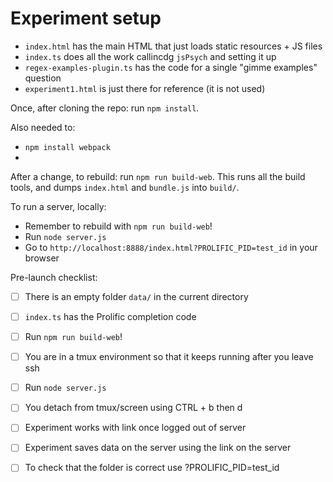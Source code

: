 # Experiment setup

- `index.html` has the main HTML that just loads static resources + JS files
- `index.ts` does all the work callincdg `jsPsych` and setting it up
- `regex-examples-plugin.ts` has the code for a single "gimme examples" question
- `experiment1.html` is just there for reference (it is not used)

Once, after cloning the repo: run `npm install`.

Also needed to:
 - `npm install webpack`
 - 

After a change, to rebuild: run `npm run build-web`. This runs all the
build tools, and dumps `index.html` and `bundle.js` into `build/`.

To run a server, locally:
 - Remember to rebuild with `npm run build-web`!
 - Run `node server.js`
 - Go to `http://localhost:8888/index.html?PROLIFIC_PID=test_id` in your browser

Pre-launch checklist:
 - [ ] There is an empty folder `data/` in the current directory
 - [ ] `index.ts` has the Prolific completion code
 - [ ] Run `npm run build-web`!
 - [ ] You are in a tmux environment so that it keeps running after you leave ssh
 - [ ] Run `node server.js`
 - [ ] You detach from tmux/screen using CTRL + b then d 
 - [ ] Experiment works with link once logged out of server
 - [ ] Experiment saves data on the server using the link on the server
 - [ ] To check that the folder is correct use ?PROLIFIC_PID=test_id

